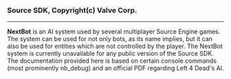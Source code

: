 ### Source SDK, Copyright(c) Valve Corp.
***
**NextBot** is an AI system used by several multiplayer Source Engine games. The system can be used for not only bots, as its name implies, but it can also be used for entities which are not controlled by the player.
The NextBot system is currently unavailable for any public version of the Source SDK. The documentation provided here is based on certain console commands (most prominently nb_debug) and an official PDF regarding Left 4 Dead's AI.
